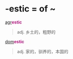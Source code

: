 # -estic = of ~

[agr](_agr_.md)<b style="color: #C71585;">estic</b>
> adj. 乡土的，粗野的

[dom](_dom_.md)<b style="color: #C71585;">estic</b>
> adj. 家的，驯养的，本国的